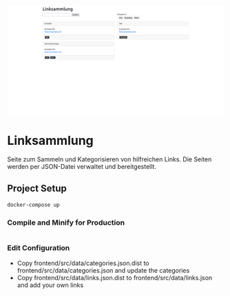 ![Linksammlung Startseite](https://raw.githubusercontent.com/Fabian-Heinrich/linksammlung/main/.readme/Linksammlung.png)

# Linksammlung

Seite zum Sammeln und Kategorisieren von hilfreichen Links.
Die Seiten werden per JSON-Datei verwaltet und bereitgestellt.

## Project Setup

```sh
docker-compose up
```

### Compile and Minify for Production

```sh
```

### Edit Configuration

- Copy frontend/src/data/categories.json.dist to frontend/src/data/categories.json and update the categories
- Copy frontend/src/data/links.json.dist to frontend/src/data/links.json and add your own links
